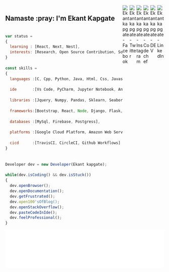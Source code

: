 <a href="https://www.linkedin.com/in/ekant-kapgate-494854167/">
  <img align="right" alt="Ekant kapgate - LinkedIn" width="22px" src="https://upload.wikimedia.org/wikipedia/commons/thumb/e/e9/Linkedin_icon.svg/256px-Linkedin_icon.svg.png"/>
</a>
<a href="https://dev.to/">
  <img align="right"  alt="Ekant kapgate - DEV" src="https://d2fltix0v2e0sb.cloudfront.net/dev-badge.svg" width="22px">
</a>
<a href="https://www.codechef.com/users/">
  <img align="right" alt="Ekant kapgate - Codechef" width="22px" src="https://api.iconify.design/simple-icons:codechef.svg?color=%2379553A"/>
</a>
<a href="https://instagram.com/">
  <img align="right" alt="Ekant kapgate - Instagram" width="22px" src="https://cdn.jsdelivr.net/npm/simple-icons@v3/icons/instagram.svg"/>
</a>
<a href="https://twitter.com/">
  <img align="right" alt="Ekant kapgate - Twitter" width="22px" src="https://upload.wikimedia.org/wikipedia/sco/9/9f/Twitter_bird_logo_2012.svg"/>
</a>
<a href="https://facebook.com/">
  <img align="right" alt="Ekant kapgate - Facebook" width="22px" src="https://cdn.jsdelivr.net/npm/simple-icons@v3/icons/facebook.svg"/>
</a>
<h2 align="left">Namaste :pray: I'm Ekant Kapgate</h2>

```js

var status = 
{ 
  learning : [React, Next, Nest],
  interests: [Research, Open Source Contribution, Software Devlopment]
}

const skills = 
{
  languages :[C, Cpp, Python, Java, Html, Css, Javascript, C#, Go, React, Next],
  
  ide       :[Vs Code, PyCharm, Jupyter Notebook, Android Studio, Eclipse],
  
  libraries :[Jquery, Numpy, Pandas, Sklearn, Seaborn, Matplotlib, Tkinter, Tensorflow],
  
  frameworks:[Bootstrap, React, Node, Django, Flask, .Net],
  
  databases :[MySql, Firebase, Postgress],
  
  platforms :[Google Cloud Platform, Amazon Web Services, Github Pages, Azure],
  
  cicd      :[TravisCI, CircleCI, Github Workflows]
}


Developer dev = new Developer(Ekant kapgate);

while(dev.isCoding() && dev.isStuck())  
{
  dev.openBrowser();
  dev.openDocumentation();
  dev.getFrustrated();
  dev.open100'sOfBlog();
  dev.openStackOverflow();
  dev.pasteCodeInIde();
  dev.feelProfessional();
}


```
<img height="120" alt="Thanks for visiting my profile" width="100%" src="https://github.com/ekant1999/ekant1999/blob/main/marquee.svg" />


